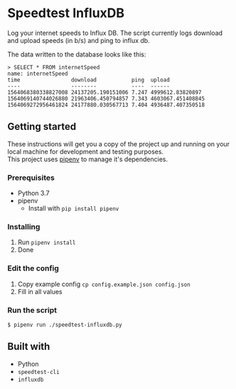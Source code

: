 # Speedtest InfluxDB
Log your internet speeds to Influx DB.
The script currently logs download and upload speeds (in b/s) and ping to influx db.

The data written to the database looks like this:
```
> SELECT * FROM internetSpeed
name: internetSpeed
time                download           ping  upload
----                --------           ----  ------
1564068380338827008 24137205.190151006 7.247 4999612.83820897
1564069140744026880 21963406.450794857 7.343 4603067.451408845
1564069272956461824 24177880.030567713 7.404 4936487.407350518
```

## Getting started
These instructions will get you a copy of the project up and running on your local machine for development and testing purposes.  
This project uses [pipenv](https://github.com/pypa/pipenv) to manage it's dependencies.

### Prerequisites
* Python 3.7
* pipenv
  * Install with `pip install pipenv`

### Installing
1. Run `pipenv install`
2. Done

### Edit the config
1. Copy example config `cp config.example.json config.json`
2. Fill in all values

### Run the script
```
$ pipenv run ./speedtest-influxdb.py
```

## Built with
* Python
* `speedtest-cli`
* `influxdb`
